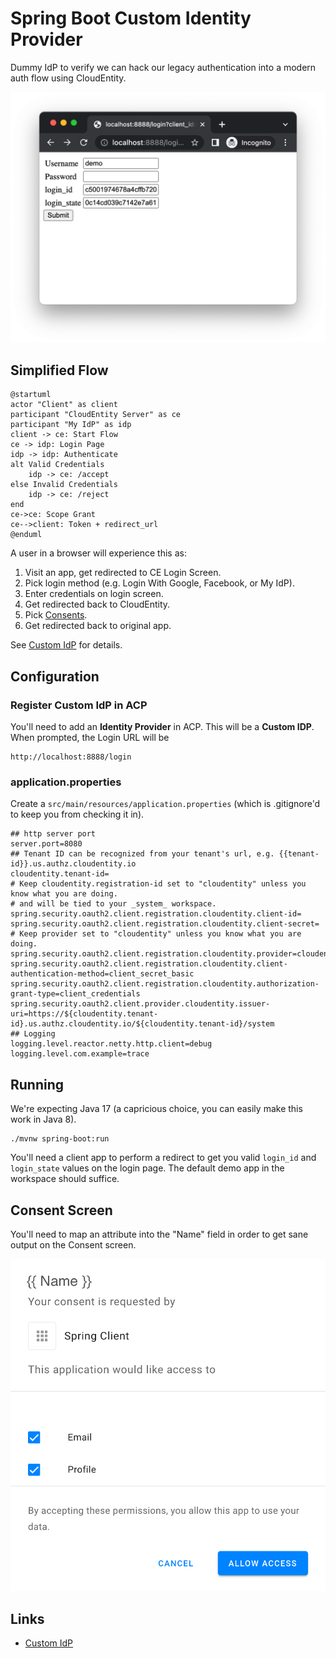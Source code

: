 # Spring Boot Custom Identity Provider

Dummy IdP to verify we can hack our legacy authentication into a modern
auth flow using CloudEntity.

![login screen](./docs/login.png)

## Simplified Flow

```puml
@startuml
actor "Client" as client 
participant "CloudEntity Server" as ce
participant "My IdP" as idp
client -> ce: Start Flow
ce -> idp: Login Page
idp -> idp: Authenticate
alt Valid Credentials
    idp -> ce: /accept
else Invalid Credentials
    idp -> ce: /reject
end
ce->ce: Scope Grant
ce-->client: Token + redirect_url 
@enduml

```

A user in a browser will experience this as:

1. Visit an app, get redirected to CE Login Screen.
2. Pick login method (e.g. Login With Google, Facebook, or My IdP).
3. Enter credentials on login screen.
4. Get redirected back to CloudEntity.
5. Pick [Consents](#consent).
6. Get redirected back to original app.

See [Custom IdP] for details.

## Configuration

### Register Custom IdP in ACP

You'll need to add an **Identity Provider** in ACP. This will be a **Custom IDP**. When prompted, the Login URL will be

```text
http://localhost:8888/login
```

### application.properties

Create a `src/main/resources/application.properties` (which is .gitignore'd to keep you from checking it in).

```properties
## http server port
server.port=8080
## Tenant ID can be recognized from your tenant's url, e.g. {{tenant-id}}.us.authz.cloudentity.io
cloudentity.tenant-id=
# Keep cloudentity.registration-id set to "cloudentity" unless you know what you are doing.
# and will be tied to your _system_ workspace.
spring.security.oauth2.client.registration.cloudentity.client-id=
spring.security.oauth2.client.registration.cloudentity.client-secret=
# Keep provider set to "cloudentity" unless you know what you are doing.
spring.security.oauth2.client.registration.cloudentity.provider=cloudentity
spring.security.oauth2.client.registration.cloudentity.client-authentication-method=client_secret_basic
spring.security.oauth2.client.registration.cloudentity.authorization-grant-type=client_credentials
spring.security.oauth2.client.provider.cloudentity.issuer-uri=https://${cloudentity.tenant-id}.us.authz.cloudentity.io/${cloudentity.tenant-id}/system
## Logging
logging.level.reactor.netty.http.client=debug
logging.level.com.example=trace
```

## Running

We're expecting Java 17 (a capricious choice, you can easily make this work in Java 8).

```shell
./mvnw spring-boot:run
```

You'll need a client app to perform a redirect to get you valid
`login_id` and `login_state` values on the login page. The default demo app
in the workspace should suffice.

## Consent Screen

<a name="consent"></a>
You'll need to map an attribute into the "Name" field in order to get sane output on the
Consent screen.

![Consent Screen](./docs/consent.png)

## Links

- [Custom IdP]

[Custom IdP]: (https://cloudentity.com/developers/howtos/identities/custom-idp/)